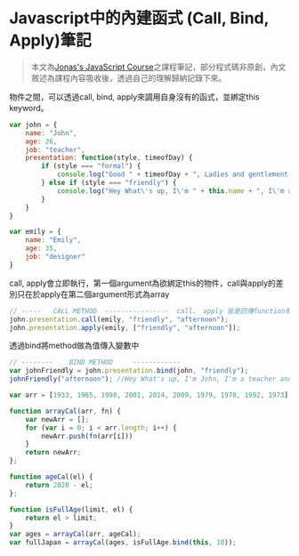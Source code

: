 # Javascript中的內建函式 (Call, Bind, Apply)筆記

> 本文為[Jonas's JavaScript Course](https://www.udemy.com/course/the-complete-javascript-course/)之課程筆記，部分程式碼非原創，內文敘述為課程內容吸收後，透過自己的理解歸納記錄下來。

物件之間，可以透過call, bind, apply來調用自身沒有的函式，並綁定this keyword。

``` js
var john = {
    name: "John",
    age: 26,
    job: "teacher",
    presentation: function(style, timeofDay) {
        if (style === "formal") {
            console.log("Good " + timeofDay + ", Ladies and gentlement! I\'m " + this.name + ", I\'m a " + this.job + " and I\'m " + this.age + " years old")
        } else if (style === "friendly") {
            console.log("Hey What\'s up, I\'m " + this.name + ", I\'m a " + this.job + " and I\'m " + this.age + " years old, have a nice " + timeofDay)
        }
    }
}

var emily = {
    name: "Emily",
    age: 35,
    job: "designer"
}
```

call, apply會立即執行，第一個argument為欲綁定this的物件，call與apply的差別只在於apply在第二個argument形式為array

``` js
// -----   CALL METHOD  ----------------  call、 apply 皆是回傳function執行結果
john.presentation.call(emily, "friendly", "afternoon");
john.presentation.apply(emily, ["friendly", "afternoon"]);
```

透過bind將method做為值傳入變數中

``` js
// --------    BIND METHOD     ------------
var johnFriendly = john.presentation.bind(john, "friendly");
johnFriendly("afternoon"); //Hey What's up, I'm John, I'm a teacher and I'm 26 years old, have a nice afternoon
```
```js
var arr = [1933, 1965, 1998, 2001, 2014, 2009, 1979, 1978, 1992, 1973];

function arrayCal(arr, fn) {
    var newArr = [];
    for (var i = 0; i < arr.length; i++) {
        newArr.push(fn(arr[i]))
    }
    return newArr;
};

function ageCal(el) {
    return 2020 - el;
};

function isFullAge(limit, el) {
    return el > limit;
}
var ages = arrayCal(arr, ageCal);
var fullJapan = arrayCal(ages, isFullAge.bind(this, 18));
```
